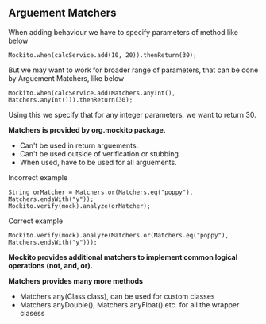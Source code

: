 ## Arguement Matchers

When adding behaviour we have to specify parameters of method like below
```
Mockito.when(calcService.add(10, 20)).thenReturn(30);
```

But we may want to work for broader range of parameters, that can be done by Arguement Matchers, like below
```
Mockito.when(calcService.add(Matchers.anyInt(), Matchers.anyInt())).thenReturn(30);
```
Using this we specify that for any integer parameters, we want to return 30.

**Matchers is provided by org.mockito package.**
* Can't be used in return arguements.
* Can't be used outside of verification or stubbing.
* When used, have to be used for all arguements. 

Incorrect example
```
String orMatcher = Matchers.or(Matchers.eq("poppy"), Matchers.endsWith("y"));
Mockito.verify(mock).analyze(orMatcher);
```

Correct example
```
Mockito.verify(mock).analyze(Matchers.or(Matchers.eq("poppy"), Matchers.endsWith("y")));
```

**Mockito provides additional matchers to implement common logical operations (not, and, or).**

**Matchers provides many more methods**
* Matchers.any(Class class), can be used for custom classes
* Matchers.anyDouble(), Matchers.anyFloat() etc. for all the wrapper clasess
